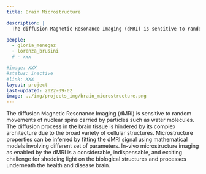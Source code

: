 ```yaml
---
title: Brain Microstructure

description: |
  The diffusion Magnetic Resonance Imaging (dMRI) is sensitive to random movements of nuclear spins carried by particles such as water molecules. The diffusion process in the brain tissue is hindered by its complex architecture due to the broad variety of cellular structures. Microstructure properties can be inferred by fitting the dMRI signal using mathematical models involving different set of parameters. In-vivo microstructure imaging as enabled by the dMRI is a considerable, indispensable, and exciting challenge for shedding light on the biological structures and processes underneath the health and disease brain.

people:
  - gloria_menegaz
  - lorenza_brusini
  # - xxx

#image: XXX
#status: inactive
#link: XXX
layout: project
last-updated: 2022-09-02
image: ../img/projects_img/brain_microstructure.png
---
```


The diffusion Magnetic Resonance Imaging (dMRI) is sensitive to random movements of nuclear spins carried by particles such as water molecules. The diffusion process in the brain tissue is hindered by its complex architecture due to the broad variety of cellular structures. Microstructure properties can be inferred by fitting the dMRI signal using mathematical models involving different set of parameters. In-vivo microstructure imaging as enabled by the dMRI is a considerable, indispensable, and exciting challenge for shedding light on the biological structures and processes underneath the health and disease brain.
